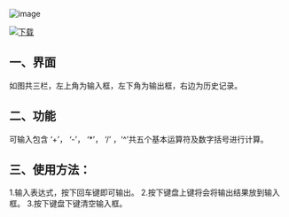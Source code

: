 ![image](https://github.com/user-attachments/assets/93cf9687-6612-449e-87c8-7debd32cb5c2)

[![下载](https://img.shields.io/badge/Download-Latest%20Version-blue)](https://github.com/Relic112/-/releases/tag/%E8%B6%85%E7%AE%80%E6%98%93%E7%89%88)
## 一、界面

如图共三栏，左上角为输入框，左下角为输出框，右边为历史记录。

## 二、功能

可输入包含 ‘+’， ‘-’， ‘*’， ‘/’ ，‘^’共五个基本运算符及数字括号进行计算。

## 三、使用方法：
1.输入表达式，按下回车键即可输出。
2.按下键盘上键将会将输出结果放到输入框。
3.按下键盘下键清空输入框。

